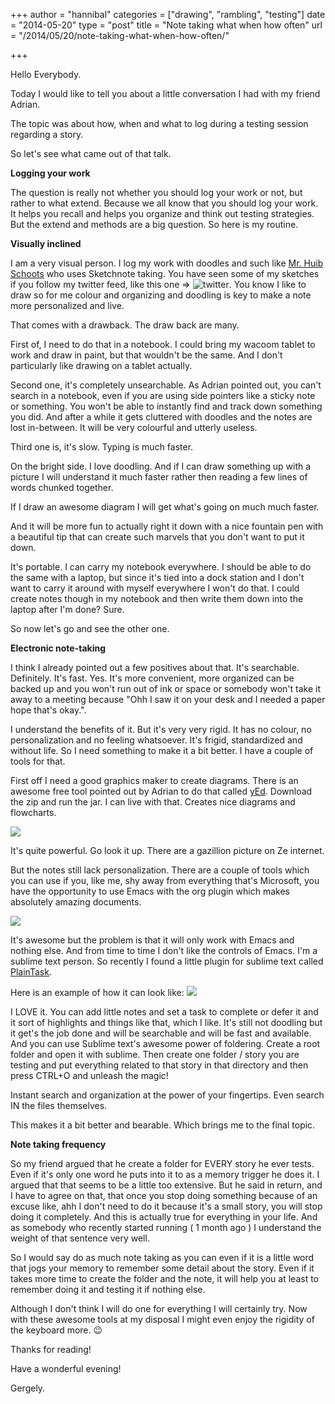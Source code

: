 +++
author = "hannibal"
categories = ["drawing", "rambling", "testing"]
date = "2014-05-20"
type = "post"
title = "Note taking what when how often"
url = "/2014/05/20/note-taking-what-when-how-often/"

+++

Hello Everybody.

Today I would like to tell you about a little conversation I had with my friend Adrian.

The topic was about how, when and what to log during a testing session regarding a story.

So let's see what came out of that talk.


**Logging your work**

The question is really not whether you should log your work or not, but rather to what extend. Because we all know that you should log your work. It helps you recall and helps you organize and think out testing strategies. But the extend and methods are a big question. So here is my routine.

**Visually inclined**

I am a very visual person. I log my work with doodles and such like [Mr. Huib Schoots](http://www.huibschoots.nl/wordpress/) who uses Sketchnote taking. You have seen some of my sketches if you follow my twitter feed, like this one => ![twitter](https://pbs.twimg.com/media/BAm6RSTCMAEvjas.jpg). You know I like to draw so for me colour and organizing and doodling is key to make a note more personalized and live.

That comes with a drawback. The draw back are many.

First of, I need to do that in a notebook. I could bring my wacoom tablet to work and draw in paint, but that wouldn't be the same. And I don't particularly like drawing on a tablet actually.

Second one, it's completely unsearchable. As Adrian pointed out, you can't search in a notebook, even if you are using side pointers like a sticky note or something. You won't be able to instantly find and track down something you did. And after a while it gets cluttered with doodles and the notes are lost in-between. It will be very colourful and utterly useless.

Third one is, it's slow. Typing is much faster.

On the bright side. I love doodling. And if I can draw something up with a picture I will understand it much faster rather then reading a few lines of words chunked together.

If I draw an awesome diagram I will get what's going on much much faster.

And it will be more fun to actually right it down with a nice fountain pen with a beautiful tip that can create such marvels that you don't want to put it down.

It's portable. I can carry my notebook everywhere. I should be able to do the same with a laptop, but since it's tied into a dock station and I don't want to carry it around with myself everywhere I won't do that. I could create notes though in my notebook and then write them down into the laptop after I'm done? Sure.

So now let's go and see the other one.

**Electronic note-taking**

I think I already pointed out a few positives about that. It's searchable. Definitely. It's fast. Yes. It's more convenient, more organized can be backed up and you won't run out of ink or space or somebody won't take it away to a meeting because "Ohh I saw it on your desk and I needed a paper hope that's okay.".

I understand the benefits of it. But it's very very rigid. It has no colour, no personalization and no feeling whatsoever. It's frigid, standardized and without life. So I need something to make it a bit better. I have a couple of tools for that.

First off I need a good graphics maker to create diagrams. There is an awesome free tool pointed out by Adrian to do that called [yEd](http://www.yworks.com/en/products_download.php). Download the zip and run the jar. I can live with that. Creates nice diagrams and flowcharts.

![](http://i.imgur.com/swcdn5N.jpg)

It's quite powerful. Go look it up. There are a gazillion picture on Ze internet.

But the notes still lack personalization. There are a couple of tools which you can use if you, like me, shy away from everything that's Microsoft, you have the opportunity to use Emacs with the org plugin which makes absolutely amazing documents.

![](http://dto.github.io/images/tutorial-11.png)

It's awesome but the problem is that it will only work with Emacs and nothing else. And from time to time I don't like the controls of Emacs. I'm a sublime text person. So recently I found a little plugin for sublime text called [PlainTask](https://github.com/aziz/PlainTasks).

Here is an example of how it can look like: ![](http://www.nealsheeran.com/images/plaintasks.png)

I LOVE it. You can add little notes and set a task to complete or defer it and it sort of highlights and things like that, which I like. It's still not doodling but it get's the job done and will be searchable and will be fast and available. And you can use Sublime text's awesome power of foldering. Create a root folder and open it with sublime. Then create one folder / story you are testing and put everything related to that story in that directory and then press CTRL+O and unleash the magic!

Instant search and organization at the power of your fingertips. Even search IN the files themselves.

This makes it a bit better and bearable. Which brings me to the final topic.

**Note taking frequency**

So my friend argued that he create a folder for EVERY story he ever tests. Even if it's only one word he puts into it to as a memory trigger he does it. I argued that that seems to be a little too extensive. But he said in return, and I have to agree on that, that once you stop doing something because of an excuse like, ahh I don't need to do it because it's a small story, you will stop doing it completely. And this is actually true for everything in your life. And as somebody who recently started running ( 1 month ago ) I understand the weight of that sentence very well.

So I would say do as much note taking as you can even if it is a little word that jogs your memory to remember some detail about the story. Even if it takes more time to create the folder and the note, it will help you at least to remember doing it and testing it if nothing else.

Although I don't think I will do one for everything I will certainly try. Now with these awesome tools at my disposal I might even enjoy the rigidity of the keyboard more. 😉

Thanks for reading!

Have a wonderful evening!

Gergely.